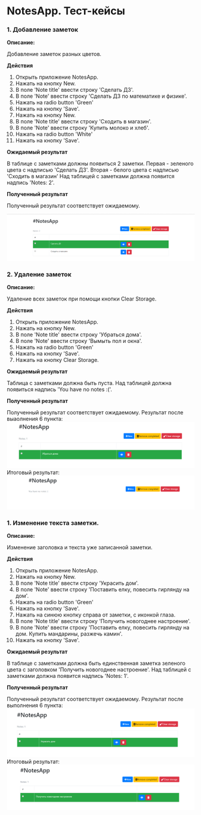 # NotesApp. Тест-кейсы

### 1. Добавление заметок

**Описание:**

Добавление заметок разных цветов.

**Действия**

1. Открыть приложение NotesApp.
2. Нажать на кнопку New.
3. В поле 'Note title' ввести строку 'Сделать ДЗ'.
4. В поле 'Note' ввести строку 'Сделать ДЗ по математике и физике'.
5. Нажать на radio button 'Green'
6. Нажать на кнопку 'Save'.
7. Нажать на кнопку New.
8. В поле 'Note title' ввести строку 'Сходить в магазин'.
9. В поле 'Note' ввести строку 'Купить молоко и хлеб'.
10. Нажать на radio button 'White'
11. Нажать на кнопку 'Save'.
  
**Ожидаемый результат**

В таблице с заметками должны появиться 2 заметки. Первая - зеленого цвета с надписью 'Сделать ДЗ'. 
Вторая - белого цвета с надписью 'Сходить в магазин'
Над таблицей с заметками должна появится надпись 'Notes: 2'.


**Полученный результат**

Полученный результат соответствует ожидаемому.

![test_case_one](./img/test_case_one.png)


### 2. Удаление заметок

**Описание:**

Удаление всех заметок при помощи кнопки Clear Storage.

**Действия**

1. Открыть приложение NotesApp.
2. Нажать на кнопку New.
3. В поле 'Note title' ввести строку 'Убраться дома'.
4. В поле 'Note' ввести строку 'Вымыть пол и окна'.
5. Нажать на radio button 'Green'
6. Нажать на кнопку 'Save'.
7. Нажать на кнопку Clear Storage.

**Ожидаемый результат**

Таблица с заметками должна быть пуста. Над таблицей должна появиться надпись 'You have no notes :('.

**Полученный результат**

Полученный результат соответствует ожидаемому.
Результат после выаолнения 6 пункта:
![test_case_two2](./img/notes_case_two2.png)
Итоговый результат:
![test_case_two](./img/notes_case_two.png)


### 1. Изменение текста заметки.

**Описание:**

Изменение заголовка и текста уже записанной заметки.

**Действия**

1. Открыть приложение NotesApp.
2. Нажать на кнопку New.
3. В поле 'Note title' ввести строку 'Украсить дом'.
4. В поле 'Note' ввести строку 'Поставить елку, повесить гирлянду на дом'.
5. Нажать на radio button 'Green'
6. Нажать на кнопку 'Save'.
7. Нажать на синюю кнопку справа от заметки, с иконкой глаза.
8. В поле 'Note title' ввести строку 'Получить новогоднее настроение'.
9. В поле 'Note' ввести строку 'Поставить елку, повесить гирлянду на дом. Купить мандарины, разжечь камин'.
10. Нажать на кнопку 'Save'.

**Ожидаемый результат**

В таблице с заметками должна быть единственная заметка зеленого цвета с заголовком 'Получить новогоднее настроение'.
Над таблицей с заметками должна появится надпись 'Notes: 1'.

**Полученный результат**

Полученный результат соответствует ожидаемому.
Результат после выполнения 6 пункта:
![test_case_three1](./img/notes_case_three1.png)
Итоговый результат:
![test_case_three2](./img/notes_case_three2.png)
